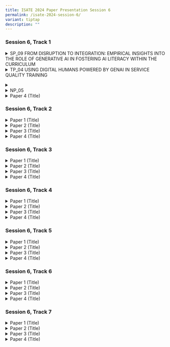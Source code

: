 ```yaml
---
title: ISATE 2024 Paper Presentation Session 6
permalink: /isate-2024-session-6/
variant: tiptap
description: ""
---
```

<h3>Session 6, Track 1</h3>
<div data-type="detailGroup" class="isomer-accordion isomer-accordion-white">
<details class="isomer-details">
<summary>SP_09 FROM DISRUPTION TO INTEGRATION: EMPIRICAL INSIGHTS INTO THE ROLE
OF GENERATIVE AI IN FOSTERING AI LITERACY WITHIN THE CURRICULUM</summary>
<div data-type="detailsContent" class="isomer-details-content">
<p>Chia Tien Chern<sup>*,a</sup>, Lim Pei Chin<sup>a</sup>, Yanto Jakop<sup>a</sup> and
Victoria Ang<sup>b</sup>
</p>
<p><sup>a</sup>School of Mathematics and Science, Singapore Polytechnic,
Singapore, Singapore</p>
<p><sup>b</sup>School of Life Skills &amp; Communication, Singapore Polytechnic,
Singapore, Singapore</p>
<p><sup>*</sup><a href="mailto:Chia_Tien_Chern@sp.edu.sg" rel="noopener noreferrer nofollow" target="_blank">Chia_Tien_Chern@sp.edu.sg</a>
</p>
<p>Abstract</p>
<p>The recent advancement in AI, in particular Generative Artificial Intelligence
(GAI), presents both challenges and opportunities for the educational sector.
This study explores the integration of GAI within our curriculum, aiming
to enhance AI literacy among students and assess the pedagogical effectiveness
of GAI as a learning assistant. Through a comprehensive literature review,
we identify a notable gap in the systematic incorporation of GAI tools
in teaching and learning processes. Addressing this gap, our research proposes
to incorporate the IDEE model and Bloom’s Taxonomy into the development
of a practical framework for integrating GAI into educational curricula.
The intent of this fusion is to offer educators a systematic framework
by using Bloom’s Taxonomy’s structured approach of cognitive objectives
to advocate the positive and meaningful embracement of GAI tools in educational
settings.</p>
<p></p>
<p>This study presents a case study of integration of GAI into one module
of the Common Core Curriculum (CCC) suite: "Problem-Solving with Creative
and Computational Thinking" (PSCCT). We evaluate the impact of GAI integration
into the curriculum using a mixed-methods approach. The adaptation of the
Meta AI Literacy Scale (MAILS) facilitates a quantitative assessment of
students' AI literacy level. Qualitative data gathered from in-class activity
questions undergo thematic analysis to explore students' experiences and
interactions with GAI in learning activities targeted at different stages
of Bloom’s Taxonomy. This comprehensive approach combines the findings
to address two critical research questions: how the integration of GAI
into the curriculum influences the development of AI literacy among students,
and the effectiveness of integrating GAI into the curriculum.</p>
<p></p>
<p>This study aims to contribute significantly to the discourse on AI in
education by offering a practical framework for GAI integration, alongside
empirical evidence of its educational benefits and insights into its effectiveness.</p>
</div>
</details>
<details class="isomer-details">
<summary>TP_04 USING DIGITAL HUMANS POWERED BY GENAI IN SERVICE QUALITY TRAINING</summary>
<div data-type="detailsContent" class="isomer-details-content">
<p>Sherly Chiech<sup>*,a</sup>, Cyrena Cheong<sup>a</sup>, Tan Cheng Khoon<sup>a </sup>and
Tan Hock Soon<sup>a</sup>
</p>
<p><sup>a</sup>Temasek Polytechnic, Singapore</p>
<p><sup>*</sup><a href="mailto:Sherly_Chiech@tp.edu.sg" rel="noopener noreferrer nofollow" target="_blank">Sherly_Chiech@tp.edu.sg</a>
</p>
<p>Abstract</p>
<p>The objective of this pilot study is to investigate the effectiveness
of using digital humans powered by generative artificial intelligence (GenAI)
in service quality training. There were 69 full-time learners taking the
Service Quality Management subject in the Diploma in Aviation Management
who participated in this study. It was conducted from January to February
2024. A pre and post survey were conducted using the RATER framework, which
measures reliability, assurance, tangibles, empathy and responsiveness
of the students in a given scenario. The pre and post survey were administered
before and after the intervention (role-play with digital humans powered
by GenAI) was introduced. This is used to investigate the extent of a learner’s
improved knowledge, skills and attitudes.</p>
<p></p>
</div>
</details>
</div>
<p></p>
<div data-type="detailGroup" class="isomer-accordion isomer-accordion-white">
<details class="isomer-details">
<summary></summary>
<div data-type="detailsContent" class="isomer-details-content">
<p></p>
</div>
</details>
<details class="isomer-details">
<summary>NP_05</summary>
<div data-type="detailsContent" class="isomer-details-content">
<p></p>
</div>
</details>
<details class="isomer-details">
<summary>Paper 4 (Title)</summary>
<div data-type="detailsContent" class="isomer-details-content">
<p></p>
</div>
</details>
</div>
<p></p>
<h3>Session 6, Track 2</h3>
<div data-type="detailGroup" class="isomer-accordion isomer-accordion-white">
<details class="isomer-details">
<summary>Paper 1 (Title)</summary>
<div data-type="detailsContent" class="isomer-details-content">
<p>Lorem ipsum</p>
</div>
</details>
<details class="isomer-details">
<summary>Paper 2 (Title)</summary>
<div data-type="detailsContent" class="isomer-details-content">
<p></p>
</div>
</details>
<details class="isomer-details">
<summary>Paper 3 (Title)</summary>
<div data-type="detailsContent" class="isomer-details-content">
<p></p>
</div>
</details>
<details class="isomer-details">
<summary>Paper 4 (Title)</summary>
<div data-type="detailsContent" class="isomer-details-content">
<p></p>
</div>
</details>
</div>
<p></p>
<h3>Session 6, Track 3</h3>
<div data-type="detailGroup" class="isomer-accordion isomer-accordion-white">
<details class="isomer-details">
<summary>Paper 1 (Title)</summary>
<div data-type="detailsContent" class="isomer-details-content">
<p>Lorem ipsum</p>
</div>
</details>
<details class="isomer-details">
<summary>Paper 2 (Title)</summary>
<div data-type="detailsContent" class="isomer-details-content">
<p></p>
</div>
</details>
<details class="isomer-details">
<summary>Paper 3 (Title)</summary>
<div data-type="detailsContent" class="isomer-details-content">
<p></p>
</div>
</details>
<details class="isomer-details">
<summary>Paper 4 (Title)</summary>
<div data-type="detailsContent" class="isomer-details-content">
<p></p>
</div>
</details>
</div>
<p></p>
<h3>Session 6, Track 4</h3>
<div data-type="detailGroup" class="isomer-accordion isomer-accordion-white">
<details class="isomer-details">
<summary>Paper 1 (Title)</summary>
<div data-type="detailsContent" class="isomer-details-content">
<p>Lorem ipsum</p>
</div>
</details>
<details class="isomer-details">
<summary>Paper 2 (Title)</summary>
<div data-type="detailsContent" class="isomer-details-content">
<p></p>
</div>
</details>
<details class="isomer-details">
<summary>Paper 3 (Title)</summary>
<div data-type="detailsContent" class="isomer-details-content">
<p></p>
</div>
</details>
<details class="isomer-details">
<summary>Paper 4 (Title)</summary>
<div data-type="detailsContent" class="isomer-details-content">
<p></p>
</div>
</details>
</div>
<p></p>
<h3>Session 6, Track 5</h3>
<div data-type="detailGroup" class="isomer-accordion isomer-accordion-white">
<details class="isomer-details">
<summary>Paper 1 (Title)</summary>
<div data-type="detailsContent" class="isomer-details-content">
<p>Lorem ipsum</p>
</div>
</details>
<details class="isomer-details">
<summary>Paper 2 (Title)</summary>
<div data-type="detailsContent" class="isomer-details-content">
<p></p>
</div>
</details>
<details class="isomer-details">
<summary>Paper 3 (Title)</summary>
<div data-type="detailsContent" class="isomer-details-content">
<p></p>
</div>
</details>
<details class="isomer-details">
<summary>Paper 4 (Title)</summary>
<div data-type="detailsContent" class="isomer-details-content">
<p></p>
</div>
</details>
</div>
<p></p>
<h3>Session 6, Track 6</h3>
<div data-type="detailGroup" class="isomer-accordion isomer-accordion-white">
<details class="isomer-details">
<summary>Paper 1 (Title)</summary>
<div data-type="detailsContent" class="isomer-details-content">
<p>Lorem ipsum</p>
</div>
</details>
<details class="isomer-details">
<summary>Paper 2 (Title)</summary>
<div data-type="detailsContent" class="isomer-details-content">
<p></p>
</div>
</details>
<details class="isomer-details">
<summary>Paper 3 (Title)</summary>
<div data-type="detailsContent" class="isomer-details-content">
<p></p>
</div>
</details>
<details class="isomer-details">
<summary>Paper 4 (Title)</summary>
<div data-type="detailsContent" class="isomer-details-content">
<p></p>
</div>
</details>
</div>
<p></p>
<p></p>
<h3>Session 6, Track 7</h3>
<div data-type="detailGroup" class="isomer-accordion isomer-accordion-white">
<details class="isomer-details">
<summary>Paper 1 (Title)</summary>
<div data-type="detailsContent" class="isomer-details-content">
<p>Lorem ipsum</p>
</div>
</details>
<details class="isomer-details">
<summary>Paper 2 (Title)</summary>
<div data-type="detailsContent" class="isomer-details-content">
<p></p>
</div>
</details>
<details class="isomer-details">
<summary>Paper 3 (Title)</summary>
<div data-type="detailsContent" class="isomer-details-content">
<p></p>
</div>
</details>
<details class="isomer-details">
<summary>Paper 4 (Title)</summary>
<div data-type="detailsContent" class="isomer-details-content">
<p></p>
</div>
</details>
</div>
<p></p>
<p></p>